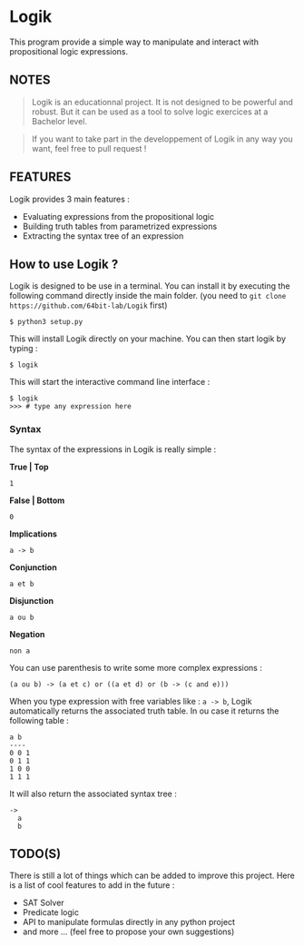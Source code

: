 # Logik

This program provide a simple way to manipulate and interact with propositional logic expressions.

## NOTES

> Logik is an educationnal project. It is not designed to be powerful and robust. But it can be used as a tool to solve logic exercices at a Bachelor level.

> If you want to take part in the developpement of Logik in any way you want, feel free to pull request !

## FEATURES

Logik provides 3 main features :

+ Evaluating expressions from the propositional logic
+ Building truth tables from parametrized expressions
+ Extracting the syntax tree of an expression

## How to use Logik ?

Logik is designed to be use in a terminal. You can install it by executing the following command directly inside the main folder. (you need to `git clone https://github.com/64bit-lab/Logik` first)

```
$ python3 setup.py
```

This will install Logik directly on your machine. You can then start logik by typing :

```
$ logik
```

This will start the interactive command line interface :

```
$ logik
>>> # type any expression here
```

### Syntax

The syntax of the expressions in Logik is really simple :

**True | Top**
```
1
```

**False | Bottom**
```
0
```

**Implications**
```
a -> b
```

**Conjunction**
```
a et b
```

**Disjunction**
```
a ou b
```

**Negation**
```
non a
```

You can use parenthesis to write some more complex expressions :

```
(a ou b) -> (a et c) or ((a et d) or (b -> (c and e)))
```

When you type expression with free variables like : `a -> b`, Logik automatically returns the associated truth table. In ou case it returns the following table :

```
a b
----
0 0 1
0 1 1
1 0 0
1 1 1
```

It will also return the associated syntax tree :

```
->
  a
  b
```

## TODO(S)

There is still a lot of things which can be added to improve this project. Here is a list of cool features to add in the future :

+ SAT Solver
+ Predicate logic
+ API to manipulate formulas directly in any python project
+ and more ... (feel free to propose your own suggestions)
















